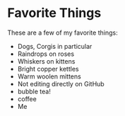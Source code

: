 # Favorite Things

These are a few of my favorite things:

- Dogs, Corgis in particular
- Raindrops on roses
- Whiskers on kittens
- Bright copper kettles
- Warm woolen mittens
- Not editing directly on GitHub
- bubble tea!
- coffee
- Me
